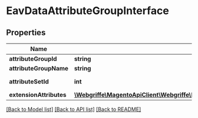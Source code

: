 # EavDataAttributeGroupInterface

## Properties
Name | Type | Description | Notes
------------ | ------------- | ------------- | -------------
**attributeGroupId** | **string** | Id | [optional] 
**attributeGroupName** | **string** | Name | [optional] 
**attributeSetId** | **int** | Attribute set id | [optional] 
**extensionAttributes** | [**\Webgriffe\MagentoApiClient\Webgriffe\MagentoApiClient\Model\EavDataAttributeGroupExtensionInterface**](EavDataAttributeGroupExtensionInterface.md) |  | [optional] 

[[Back to Model list]](../README.md#documentation-for-models) [[Back to API list]](../README.md#documentation-for-api-endpoints) [[Back to README]](../README.md)


